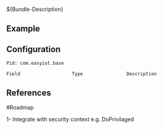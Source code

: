 # 

${Bundle-Description}

## Example

## Configuration

	Pid: com.easyiot.base
	
	Field					Type				Description
		
	
## References

#Roadmap

1- Integrate with security context e.g. DoPrivilaged

